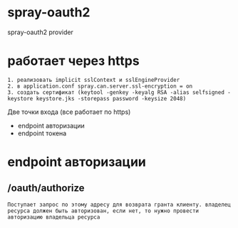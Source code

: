 spray-oauth2
============

spray-oauth2 provider

# работает через https
    1. реализовать implicit sslContext и sslEngineProvider
    2. в application.conf spray.can.server.ssl-encryption = on
    3. создать сертификат (keytool -genkey -keyalg RSA -alias selfsigned -keystore keystore.jks -storepass password -keysize 2048)


Две точки входа (все работает по https)

*   endpoint авторизации
*   endpoint токена

# endpoint авторизации

## /oauth/authorize
    Поступает запрос по этому адресу для возврата гранта клиенту. владелец ресурса должен быть авторизован, если нет, то нужно провести авторизацию владельца ресурса
     

